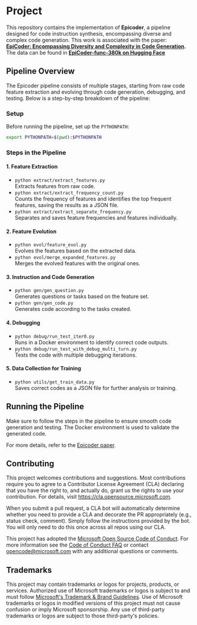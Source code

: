 # Project

This repository contains the implementation of **Epicoder**, a pipeline designed for code instruction synthesis, encompassing diverse and complex code generation. This work is associated with the paper:  
**[EpiCoder: Encompassing Diversity and Complexity in Code Generation](https://arxiv.org/abs/2501.04694).**  The data can be found in
**[EpiCoder-func-380k on Hugging Face](https://huggingface.co/datasets/microsoft/EpiCoder-func-380k)**  


## Pipeline Overview  

The Epicoder pipeline consists of multiple stages, starting from raw code feature extraction and evolving through code generation, debugging, and testing. Below is a step-by-step breakdown of the pipeline:  

### **Setup**  
Before running the pipeline, set up the `PYTHONPATH`:  

```bash
export PYTHONPATH=$(pwd):$PYTHONPATH
```

### **Steps in the Pipeline**  

#### **1. Feature Extraction**  
- `python extract/extract_features.py`  
  Extracts features from raw code.  
- `python extract/extract_frequency_count.py`  
  Counts the frequency of features and identifies the top frequent features, saving the results as a JSON file.  
- `python extract/extract_separate_frequency.py`  
  Separates and saves feature frequencies and features individually.  

#### **2. Feature Evolution**  
- `python evol/feature_evol.py`  
  Evolves the features based on the extracted data.  
- `python evol/merge_expanded_features.py`  
  Merges the evolved features with the original ones.  

#### **3. Instruction and Code Generation**  
- `python gen/gen_question.py`  
  Generates questions or tasks based on the feature set.  
- `python gen/gen_code.py`  
  Generates code according to the tasks created.  

#### **4. Debugging**  
- `python debug/run_test_iter0.py`  
  Runs in a Docker environment to identify correct code outputs.  
- `python debug/run_test_with_debug_multi_turn.py`  
  Tests the code with multiple debugging iterations.  

#### **5. Data Collection for Training**  
- `python utils/get_train_data.py`  
  Saves correct codes as a JSON file for further analysis or training.  

## Running the Pipeline  

Make sure to follow the steps in the pipeline to ensure smooth code generation and testing. The Docker environment is used to validate the generated code.  

For more details, refer to the [Epicoder paper](https://arxiv.org/abs/2501.04694).

## Contributing

This project welcomes contributions and suggestions.  Most contributions require you to agree to a
Contributor License Agreement (CLA) declaring that you have the right to, and actually do, grant us
the rights to use your contribution. For details, visit https://cla.opensource.microsoft.com.

When you submit a pull request, a CLA bot will automatically determine whether you need to provide
a CLA and decorate the PR appropriately (e.g., status check, comment). Simply follow the instructions
provided by the bot. You will only need to do this once across all repos using our CLA.

This project has adopted the [Microsoft Open Source Code of Conduct](https://opensource.microsoft.com/codeofconduct/).
For more information see the [Code of Conduct FAQ](https://opensource.microsoft.com/codeofconduct/faq/) or
contact [opencode@microsoft.com](mailto:opencode@microsoft.com) with any additional questions or comments.

## Trademarks

This project may contain trademarks or logos for projects, products, or services. Authorized use of Microsoft 
trademarks or logos is subject to and must follow 
[Microsoft's Trademark & Brand Guidelines](https://www.microsoft.com/en-us/legal/intellectualproperty/trademarks/usage/general).
Use of Microsoft trademarks or logos in modified versions of this project must not cause confusion or imply Microsoft sponsorship.
Any use of third-party trademarks or logos are subject to those third-party's policies.
